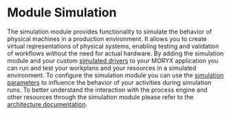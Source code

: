 # Module Simulation

The simulation module provides functionality to simulate the behavior of physical machines in a production environment. 
It allows you to create virtual representations of physical systems, enabling testing and validation of workflows without the need for actual hardware.
By adding the simulation module and your custom [simulated drivers](./SimulationDriver.md) to your MORYX application you can run and test your workplans and your resources in a simulated environment.
To configure the simulation module you can use the [simulation parameters](./SimulationParameters.md) to influence the behavior of your activities during simulation runs.
To better understand the interaction with the process engine and other resources through the simulation module please refer to the [architecture documentation](./simulation_architecture_documentation.md).